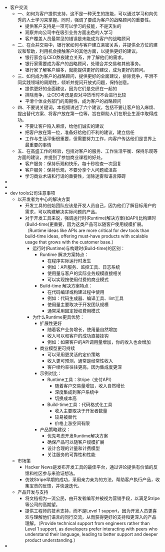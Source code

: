 - 客户交流
	- 一、如何为客户提供支持，这不是一种天生的技能，可以通过学习和向优秀的人士学习来掌握。同时，强调了要成为客户的战略顾问的重要性。
		- 提供客户支持是一项可以学习的技能，不是天生的
		- 观察并向公司中在吸引业务方面出色的人学习
		- 客户覆盖人员最常见的错误是未能成为客户的战略顾问
	- 二、在合并交易中，银行家如何与客户建立亲密关系，并提供全方位的建议和帮助，利用机会接触客户的其他方面，以提供更好的建议。
		- 银行家会与CEO熬夜建立关系，并了解他们的需求。
		- 银行家需要成为客户的战略顾问，处理合并交易和其他事务。
		- 银行家了解客户越多，就能提供更好的建议，成为更好的顾问。
	- 三、如何成为客户的战略顾问，提供更好的全面建议，排除竞争，平滑不同实践领域的周期性，倾听并提问开放式问题，保持创意。
		- 提供更好的全面建议，因为它们是交织在一起的
		- 排除竞争，让CEO考虑是否对冲货币时不会进行比较
		- 平滑个体业务部门的周期性，成为客户的战略顾问
	- 四、不要说关键词，本视频讲述了六个建议，包括不要让客户陷入麻烦、提出替代方案、将客户放在第一位等，旨在帮助人们在职业生涯中取得成功。
		- 不要让客户陷入麻烦，给他们诚实的建议
		- 把客户放在第一位，准备好给他们不利的建议，建立信任
		- 工作与生活平衡很重要，但需要努力工作，向客户传达他们是世界上最重要的事情
	- 五、在高盛工作的经验，包括对客户的服务、工作生活平衡、保持乐观等方面的建议，并提到了参加商业课程的好处。
		- 客户服务：保持乐观和快乐，每十秒检查一次回复
		- 客户服务：保持乐观，不要分享个人问题或沮丧
		- 学习商业术语和行话的重要性，消除迷雾和语言障碍
-
-
- dev tools公司注意事项
	- 以开发者为中心的解决方案
		- 开发工具的创始团队应该是开发人员自己，因为他们了解目标用户的需求，可以构建解决实际问题的产品。
		- 对于开发工具来说，强调运行时(Runtime)解决方案(如API)比构建时(Build-time)更重要，因为这类产品可以随客户使用规模扩展。（Runtime ideas like APIs are more critical for dev tools than build-time ideas, offering must-have products with scalable usage that grows with the customer base.）
			- 运行时(Runtime)与构建时(Build-time)的区别：
				- Runtime 解决方案特点：
					- 在程序实际运行时发生
					- 例如：API服务、监控工具、日志系统
					- 使用量与客户的实际业务规模直接相关
					- 可以实现按使用付费的商业模式
				- Build-time 解决方案特点：
					- 在代码编译或构建过程中使用
					- 例如：代码生成器、编译工具、lint工具
					- 使用量主要取决于开发团队规模
					- 通常采用固定授权费用模式
			- 为什么Runtime更具优势：
				- 扩展性更好
					- 随着客户业务增长，使用量自然增加
					- 收入可以和客户的成功直接挂钩
					- 例如：如果客户的API调用量增加，你的收入也会增加
				- 商业模型更可持续
					- 可以采用更灵活的定价策略
					- 收入更可预测，通常是经常性收入
					- 客户续约率往往更高，因为集成度更深
				- 示例对比：
					- Runtime工具：Stripe（支付API）
						- 随着客户交易量增加，收入自然增长
						- 深度集成到客户系统中
						- 切换成本高
					- Build-time工具：代码格式化工具
						- 收入主要取决于开发者数量
						- 较易被替代
						- 价格上涨空间有限
				- 产品策略建议：
					- 优先考虑开发Runtime解决方案
					- 确保产品可以随客户规模扩展
					- 设计合理的计量和计费模型
					- 关注服务的可靠性和性能
	- 市场策
		- Hacker News是发布开发工具的最佳平台，通过评论提供有价值的反馈和社区参与来验证想法。
		- 仿效Stripe早期的成功，采用亲力亲为的方法，帮助客户执行产品，收集宝贵的反馈，并快速迭代。
	- 产品开发与支持
		- 将文档视为一流公民，由开发者编写并被视为营销手段，以满足Stripe等公司的高期望。
		- 提供工程师的技术支持，而不是Level 1 support，因为开发人员更喜欢与理解他们语言的同行交流，从而获得更好的支持和更深入的产品理解。（Provide technical support from engineers rather than Level 1 support, as developers prefer interacting with peers who understand their language, leading to better support and deeper product understanding.）
-